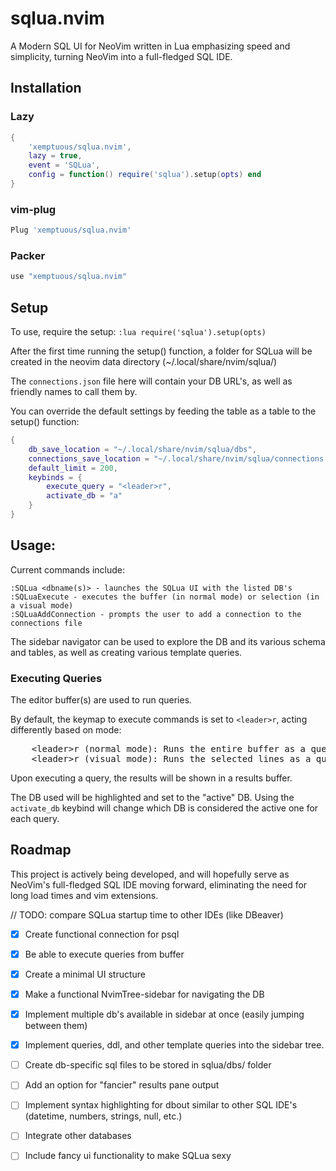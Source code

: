 # sqlua.nvim

A Modern SQL UI for NeoVim written in Lua emphasizing speed and simplicity, turning NeoVim into a full-fledged SQL IDE.

## Installation

### Lazy

```lua
{
    'xemptuous/sqlua.nvim',
    lazy = true,
    event = 'SQLua',
    config = function() require('sqlua').setup(opts) end
}
```
### vim-plug

```lua
Plug 'xemptuous/sqlua.nvim'
```

### Packer
```lua
use "xemptuous/sqlua.nvim"
```

## Setup 

To use, require the setup:
`:lua require('sqlua').setup(opts)`

After the first time running the setup() function, a folder for SQLua will be created in the neovim data directory (~/.local/share/nvim/sqlua/)

The `connections.json` file here will contain your DB URL's, as well as friendly names to call them by.

You can override the default settings by feeding the table as a table to the setup() function:
```lua
{
    db_save_location = "~/.local/share/nvim/sqlua/dbs",
    connections_save_location = "~/.local/share/nvim/sqlua/connections.json"
    default_limit = 200,
    keybinds = {
        execute_query = "<leader>r",
        activate_db = "a"
    }
}
```

## Usage:

Current commands include:
```
:SQLua <dbname(s)> - launches the SQLua UI with the listed DB's
:SQLuaExecute - executes the buffer (in normal mode) or selection (in a visual mode)
:SQLuaAddConnection - prompts the user to add a connection to the connections file
```

The sidebar navigator can be used to explore the DB and its various schema and tables, as well as creating various template queries.

### Executing Queries
The editor buffer(s) are used to run queries.

By default, the keymap to execute commands is set to `<leader>r`, acting differently based on mode:

<pre>
    <kdb>&lt;leader>r</kbd> (normal mode): Runs the entire buffer as a query.
    <kdb>&lt;leader>r</kbd> (visual mode): Runs the selected lines as a query. (visual, visual block, and/or visual line)
</pre>

Upon executing a query, the results will be shown in a results buffer.

The DB used will be highlighted and set to the "active" DB. Using the `activate_db` keybind will change which DB is considered the active one for each query.

## Roadmap

This project is actively being developed, and will hopefully serve as NeoVim's full-fledged SQL IDE moving forward, eliminating the need for long load times and vim extensions.

// TODO: compare SQLua startup time to other IDEs (like DBeaver)

- [x] Create functional connection for psql
- [x] Be able to execute queries from buffer
- [x] Create a minimal UI structure
- [x] Make a functional NvimTree-sidebar for navigating the DB
- [x] Implement multiple db's available in sidebar at once (easily jumping between them)
- [x] Implement queries, ddl, and other template queries into the sidebar tree.
- [ ] Create db-specific sql files to be stored in sqlua/dbs/<dbname> folder
- [ ] Add an option for "fancier" results pane output
- [ ] Implement syntax highlighting for dbout similar to other SQL IDE's (datetime, numbers, strings, null, etc.)
- [ ] Integrate other databases
- [ ] Include fancy ui functionality to make SQLua sexy

